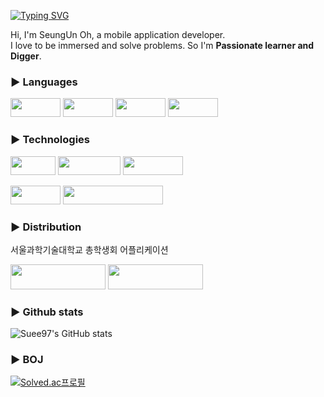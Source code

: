 [![Typing SVG](https://readme-typing-svg.demolab.com?font=Fira+Code&size=30&pause=1000&color=24A2ED&center=false&width=435&lines=Hi%2C+I'm+SeungUn)](https://git.io/typing-svg)

Hi, I'm SeungUn Oh, a mobile application developer.  
I love to be immersed and solve problems. So I'm **Passionate learner and Digger**.  
  
### ► Languages
<p>
  <img src="https://img.shields.io/badge/Swift-F05138?style=flat-square&logo=Swift&logoColor=white", width=80, height=30/> 
  <img src="https://img.shields.io/badge/Kotlin-7F52FF?style=flat-square&logo=Kotlin&logoColor=white", width=80, height=30/>
  <img src="https://img.shields.io/badge/C++-00599C?style=flat-square&logo=Cplusplus&logoColor=white", width=80, height=30/>
  <img src="https://img.shields.io/badge/Dart-0175C2?style=flat-square&logo=Dart&logoColor=white", width=80, height=30/>
</p>
  
### ► Technologies
<p>
  <img src="https://img.shields.io/badge/IOS-000000?style=flat-square&logo=Apple&logoColor=white", width=72, height=30/>
  <img src="https://img.shields.io/badge/Android-3DDC84?style=flat-square&logo=Android&logoColor=white", width=100, height=30/>
  <img src="https://img.shields.io/badge/Flutter-02569B?style=flat-square&logo=Flutter&logoColor=white", width=96, height=30/>
</p>
<p>
  <img src="https://img.shields.io/badge/UIKit-2396F3?style=flat-square&logo=UIKit&logoColor=white", width=80, height=30/> 
  <img src="https://img.shields.io/badge/Jetpack Compose-4285F4?style=flat-square&logo=JetpackCompose&logoColor=white", width=160, height=30/>
</p>
  
### ► Distribution
서울과학기술대학교 총학생회 어플리케이션
<p>
  <a href="https://apps.apple.com/kr/app/%EC%84%9C%EC%9A%B8%EA%B3%BC%ED%95%99%EA%B8%B0%EC%88%A0%EB%8C%80%ED%95%99%EA%B5%90-%EC%B4%9D%ED%95%99%EC%83%9D%ED%9A%8C/id1641852619"><img src="https://img.shields.io/badge/App Store-0D96F6?style=flat-square&logo=AppStore&logoColor=white", width=152, height=40/></a> 
  <a href="https://play.google.com/store/apps/details?id=com.start.STart&hl=ko"> <img src="https://img.shields.io/badge/Google Play-414141?style=flat-square&logo=GooglePlay&logoColor=white", width=152, height=40/></a>
</p>
  
### ► Github stats
![Suee97's GitHub stats](https://github-readme-stats.vercel.app/api?username=suee97&count_private=true&show_icons=true&theme=radical)
  
### ► BOJ  
[![Solved.ac프로필](http://mazassumnida.wtf/api/pastel/generate_badge?boj=suee97)](https://solved.ac/suee97/)

